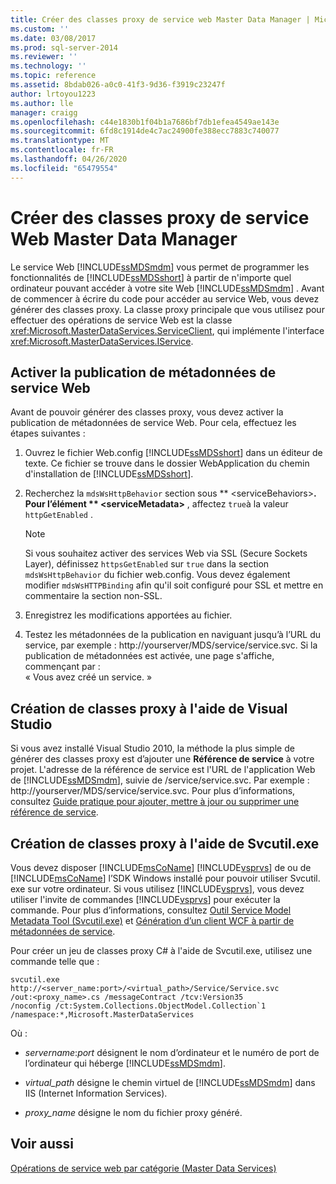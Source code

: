 ```yaml
---
title: Créer des classes proxy de service web Master Data Manager | Microsoft Docs
ms.custom: ''
ms.date: 03/08/2017
ms.prod: sql-server-2014
ms.reviewer: ''
ms.technology: ''
ms.topic: reference
ms.assetid: 8bdab026-a0c0-41f3-9d36-f3919c23247f
author: lrtoyou1223
ms.author: lle
manager: craigg
ms.openlocfilehash: c44e1830b1f04b1a7686bf7db1efea4549ae143e
ms.sourcegitcommit: 6fd8c1914de4c7ac24900fe388ecc7883c740077
ms.translationtype: MT
ms.contentlocale: fr-FR
ms.lasthandoff: 04/26/2020
ms.locfileid: "65479554"
---
```

# <a name="create-master-data-manager-web-service-proxy-classes"></a>Créer des classes proxy de service Web Master Data Manager
  Le service Web [!INCLUDE[ssMDSmdm](../../includes/ssmdsmdm-md.md)] vous permet de programmer les fonctionnalités de [!INCLUDE[ssMDSshort](../../includes/ssmdsshort-md.md)] à partir de n'importe quel ordinateur pouvant accéder à votre site Web [!INCLUDE[ssMDSmdm](../../includes/ssmdsmdm-md.md)] . Avant de commencer à écrire du code pour accéder au service Web, vous devez générer des classes proxy. La classe proxy principale que vous utilisez pour effectuer des opérations de service Web est la classe <xref:Microsoft.MasterDataServices.ServiceClient>, qui implémente l'interface <xref:Microsoft.MasterDataServices.IService>.  
  
## <a name="enable-web-service-metadata-publishing"></a>Activer la publication de métadonnées de service Web  
 Avant de pouvoir générer des classes proxy, vous devez activer la publication de métadonnées de service Web. Pour cela, effectuez les étapes suivantes :  
  
1.  Ouvrez le fichier Web.config [!INCLUDE[ssMDSshort](../../includes/ssmdsshort-md.md)] dans un éditeur de texte. Ce fichier se trouve dans le dossier WebApplication du chemin d'installation de [!INCLUDE[ssMDSshort](../../includes/ssmdsshort-md.md)].  
  
2.  Recherchez la `mdsWsHttpBehavior` section sous ** \<serviceBehaviors>**. Pour l’élément ** \<serviceMetadata>** , affectez `true`à la valeur `httpGetEnabled` .  
  
    > [!NOTE]  
    >  Si vous souhaitez activer des services Web via SSL (Secure Sockets Layer), définissez `httpsGetEnabled` sur `true` dans la section `mdsWsHttpBehavior` du fichier web.config. Vous devez également modifier `mdsWsHTTPBinding` afin qu'il soit configuré pour SSL et mettre en commentaire la section non-SSL.  
  
3.  Enregistrez les modifications apportées au fichier.  
  
4.  Testez les métadonnées de la publication en naviguant jusqu’à l’URL du service, par exemple : http://yourserver/MDS/service/service.svc. Si la publication de métadonnées est activée, une page s'affiche, commençant par :   
    « Vous avez créé un service. »  
  
## <a name="creating-proxy-classes-by-using-visual-studio"></a>Création de classes proxy à l'aide de Visual Studio  
 Si vous avez installé Visual Studio 2010, la méthode la plus simple de générer des classes proxy est d’ajouter une **Référence de service** à votre projet. L'adresse de la référence de service est l'URL de l'application Web de [!INCLUDE[ssMDSmdm](../../includes/ssmdsmdm-md.md)], suivie de /service/service.svc. Par exemple : http://yourserver/MDS/service/service.svc. Pour plus d’informations, consultez [Guide pratique pour ajouter, mettre à jour ou supprimer une référence de service](https://go.microsoft.com/fwlink/?LinkId=221167).  
  
## <a name="creating-proxy-classes-by-using-svcutilexe"></a>Création de classes proxy à l'aide de Svcutil.exe  
 Vous devez disposer [!INCLUDE[msCoName](../../includes/msconame-md.md)] [!INCLUDE[vsprvs](../../includes/vsprvs-md.md)] de ou de [!INCLUDE[msCoName](../../includes/msconame-md.md)] l’SDK Windows installé pour pouvoir utiliser Svcutil. exe sur votre ordinateur. Si vous utilisez [!INCLUDE[vsprvs](../../includes/vsprvs-md.md)], vous devez utiliser l'invite de commandes [!INCLUDE[vsprvs](../../includes/vsprvs-md.md)] pour exécuter la commande. Pour plus d’informations, consultez [Outil Service Model Metadata Tool (Svcutil.exe)](https://go.microsoft.com/fwlink/?LinkId=165027) et [Génération d’un client WCF à partir de métadonnées de service](https://go.microsoft.com/fwlink/?LinkId=164821).  
  
 Pour créer un jeu de classes proxy C# à l'aide de Svcutil.exe, utilisez une commande telle que :  
  
```  
svcutil.exe http://<server_name:port>/<virtual_path>/Service/Service.svc   
/out:<proxy_name>.cs /messageContract /tcv:Version35   
/noconfig /ct:System.Collections.ObjectModel.Collection`1   
/namespace:*,Microsoft.MasterDataServices  
```  
  
 Où :  
  
-   *servername*:*port* désignent le nom d’ordinateur et le numéro de port de l’ordinateur qui héberge [!INCLUDE[ssMDSmdm](../../includes/ssmdsmdm-md.md)].  
  
-   *virtual_path* désigne le chemin virtuel de [!INCLUDE[ssMDSmdm](../../includes/ssmdsmdm-md.md)] dans IIS (Internet Information Services).  
  
-   *proxy_name* désigne le nom du fichier proxy généré.  
  
## <a name="see-also"></a>Voir aussi  
 [Opérations de service web par catégorie &#40;Master Data Services&#41;](categorized-web-service-operations-master-data-services.md)  
  
  
